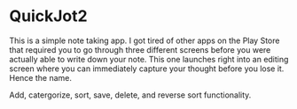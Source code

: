 # QuickJot2
This is a simple note taking app. I got tired of other apps on the Play Store that required you to go through three different screens before you were actually able to write down your note. This one launches right into an editing screen where you can immediately capture your thought before you lose it. Hence the name.

Add, catergorize, sort, save, delete, and reverse sort functionality.
